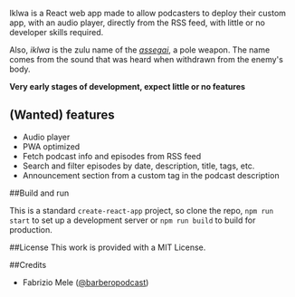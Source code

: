 Iklwa is a React web app made to allow podcasters to deploy their custom app, with an audio player,
directly from the RSS feed, with little or no developer skills required. 

Also, *iklwa* is the zulu name of the *[assegai](https://en.wikipedia.org/wiki/Assegai)*, a pole weapon. 
The name comes from the sound that was heard when withdrawn from the enemy's body.  

**Very early stages of development, expect little or no features**

## (Wanted) features
- Audio player
- PWA optimized
- Fetch podcast info and episodes from RSS feed
- Search and filter episodes by date, description, title, tags, etc.
- Announcement section from a custom tag in the podcast description

##Build and run

This is a standard `create-react-app` project, so clone the repo, `npm run start` to set up a
development server or `npm run build` to build for production. 

##License
This work is provided with a MIT License.

##Credits
- Fabrizio Mele ([@barberopodcast](https://twitter.com/@barberopodcast))